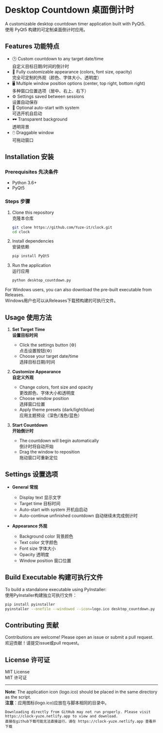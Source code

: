 # Desktop Countdown 桌面倒计时

A customizable desktop countdown timer application built with PyQt5.  
使用 PyQt5 构建的可定制桌面倒计时应用。

## Features 功能特点

- 🕒 Custom countdown to any target date/time  
  自定义目标日期/时间的倒计时
- 🎨 Fully customizable appearance (colors, font size, opacity)  
  完全可定制的外观（颜色、字体大小、透明度）
- 🖥️ Multiple window position options (center, top right, bottom right)  
  多种窗口位置选项（居中、右上、右下）
- ⚙️ Settings saved between sessions  
  设置自动保存
- 🚀 Optional auto-start with system  
  可选开机自启动
- 🕶️ Transparent background  
  透明背景
- 🖱️ Draggable window  
  可拖动窗口

## Installation 安装

### Prerequisites 先决条件
- Python 3.6+
- PyQt5

### Steps 步骤
1. Clone this repository  
   克隆本仓库
   ```bash
   git clone https://github.com/Yuze-it/clock.git
   cd clock
   ```

2. Install dependencies  
   安装依赖
   ```bash
   pip install PyQt5
   ```

3. Run the application  
   运行应用
   ```bash
   python desktop_countdown.py
   ```

For Windows users, you can also download the pre-built executable from Releases.  
Windows用户也可以从Releases下载预构建的可执行文件。

## Usage 使用方法

1. **Set Target Time**  
   **设置目标时间**
   - Click the settings button (⚙️)  
     点击设置按钮(⚙️)
   - Choose your target date/time  
     选择目标日期/时间

2. **Customize Appearance**  
   **自定义外观**
   - Change colors, font size and opacity  
     更改颜色、字体大小和透明度
   - Choose window position  
     选择窗口位置
   - Apply theme presets (dark/light/blue)  
     应用主题预设（深色/浅色/蓝色）

3. **Start Countdown**  
   **开始倒计时**
   - The countdown will begin automatically  
     倒计时将自动开始
   - Drag the window to reposition  
     拖动窗口可重新定位

## Settings 设置选项

- **General 常规**
  - Display text 显示文字
  - Target time 目标时间
  - Auto-start with system 开机自启动
  - Auto-continue unfinished countdown 自动继续未完成倒计时

- **Appearance 外观**
  - Background color 背景颜色
  - Text color 文字颜色
  - Font size 字体大小
  - Opacity 透明度
  - Window position 窗口位置

## Build Executable 构建可执行文件

To build a standalone executable using PyInstaller:  
使用PyInstaller构建独立可执行文件：

```bash
pip install pyinstaller
pyinstaller --onefile --windowed --icon=logo.ico desktop_countdown.py
```

## Contributing 贡献

Contributions are welcome! Please open an issue or submit a pull request.  
欢迎贡献！请提交issue或pull request。

## License 许可证

MIT License  
MIT 许可证

---

**Note**: The application icon (logo.ico) should be placed in the same directory as the script.  
**注意**：应用图标(logo.ico)应放在与脚本相同的目录中。

```
Downloading directly from GitHub may not run properly. Please visit https://clock-yuze.netlify.app to view and download.
直接在github下载可能无法直接运行，请在 https://clock-yuze.netlify.app 查看并下载
